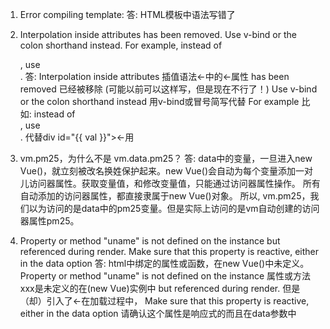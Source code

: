 1. Error compiling template:
答: HTML模板中语法写错了
2. Interpolation inside attributes has been removed. Use v-bind or the colon shorthand instead. For example, instead of <div id="{{ val }}">, use <div :id="val">.
答: Interpolation inside attributes
	插值语法←中的←属性
	has been removed
    已经被移除  (可能以前可以这样写，但是现在不行了！)
	Use v-bind or the colon shorthand instead
    用v-bind或冒号简写代替
	For example
	比如:
	instead of <div id="{{ val }}">, use <div :id="val">.
    代替div id="{{ val }}">←用<div :id="val">

3. vm.pm25，为什么不是 vm.data.pm25？
答: data中的变量，一旦进入new Vue()，就立刻被改名换姓保护起来。new Vue()会自动为每个变量添加一对儿访问器属性。获取变量值，和修改变量值，只能通过访问器属性操作。
	所有自动添加的访问器属性，都直接隶属于new Vue()对象。
    所以, vm.pm25，我们以为访问的是data中的pm25变量。但是实际上访问的是vm自动创建的访问器属性pm25。

4. Property or method "uname" is not defined on the instance but referenced during render. Make sure that this property is reactive, either in the data option
答: html中绑定的属性或函数，在new Vue()中未定义。
	Property or method "uname" is not defined on the instance
    属性或方法xxx是未定义的在(new Vue)实例中
    but referenced during render.
	但是（却）引入了←在加载过程中，
	Make sure that this property is reactive, either in the data option
	请确认这个属性是响应式的而且在data参数中
